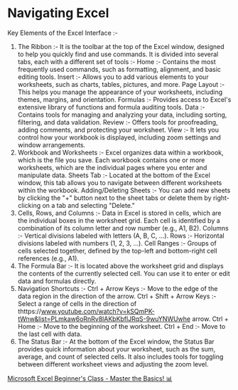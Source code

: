 # Navigating Excel
Key Elements of the Excel Interface :-
1. The Ribbon :- It is the toolbar at the top of the Excel window, designed to help you quickly find and use commands. It is divided into several tabs, each with a different set of tools :-
Home :- Contains the most frequently used commands, such as formatting, alignment, and basic editing tools.
Insert :- Allows you to add various elements to your worksheets, such as charts, tables, pictures, and more.
Page Layout :- This helps you manage the appearance of your worksheets, including themes, margins, and orientation.
Formulas :- Provides access to Excel's extensive library of functions and formula auditing tools.
Data :- Contains tools for managing and analyzing your data, including sorting, filtering, and data validation.
Review :- Offers tools for proofreading, adding comments, and protecting your worksheet.
View :- It lets you control how your workbook is displayed, including zoom settings and window arrangements.
2. Workbook and Worksheets :- Excel organizes data within a workbook, which is the file you save. Each workbook contains one or more worksheets, which are the individual pages where you enter and manipulate data.
Sheets Tab :- Located at the bottom of the Excel window, this tab allows you to navigate between different worksheets within the workbook.
Adding/Deleting Sheets :- You can add new sheets by clicking the "+" button next to the sheet tabs or delete them by right-clicking on a tab and selecting "Delete."
3. Cells, Rows, and Columns :- Data in Excel is stored in cells, which are the individual boxes in the worksheet grid. Each cell is identified by a combination of its column letter and row number (e.g., A1, B2).
Columns :- Vertical divisions labeled with letters (A, B, C, ...).
Rows :- Horizontal divisions labeled with numbers (1, 2, 3, ...).
Cell Ranges :- Groups of cells selected together, defined by the top-left and bottom-right cell references (e.g., A1).
4. The Formula Bar :- It is located above the worksheet grid and displays the contents of the currently selected cell. You can use it to enter or edit data and formulas directly.
5. Navigation Shortcuts :-
Ctrl + Arrow Keys :- Move to the edge of the data region in the direction of the arrow.
Ctrl + Shift + Arrow Keys :- Select a range of cells in the direction of thttps://www.youtube.com/watch?v=kSQmPK-tWnw&list=PLmkaw6oRnRv8lAKbKbflJRqS-9wuYNWUwhe arrow.
Ctrl + Home :- Move to the beginning of the worksheet.
Ctrl + End :- Move to the last cell with data.
6. The Status Bar :- At the bottom of the Excel window, the Status Bar provides quick information about your worksheet, such as the sum, average, and count of selected cells. It also includes tools for toggling between different worksheet views and adjusting the zoom level.

[Microsoft Excel Beginner's Class - Master the Basics! 📊](https://youtu.be/kSQmPK-tWnw)